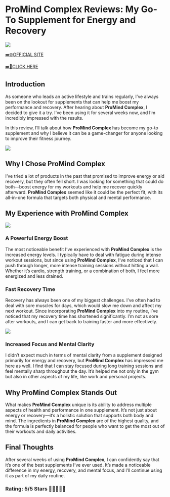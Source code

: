 # **ProMind Complex Reviews**: My Go-To Supplement for Energy and Recovery

[![](https://static.vecteezy.com/system/resources/thumbnails/019/896/014/small/buy-now-gradient-button-with-cart-symbol-buy-now-illustration-png.png)](https://edetoop.top/lander/sugarpreland-1/promind.html) 

[➡️🌐OFFICIAL SITE](https://edetoop.top/lander/sugarpreland-1/promind.html) 

[➡️🔗CLICK HERE](https://edetoop.top/lander/sugarpreland-1/promind.html) 


## Introduction

As someone who leads an active lifestyle and trains regularly, I’ve always been on the lookout for supplements that can help me boost my performance and recovery. After hearing about **ProMind Complex**, I decided to give it a try. I’ve been using it for several weeks now, and I’m incredibly impressed with the results.

In this review, I’ll talk about how **ProMind Complex** has become my go-to supplement and why I believe it can be a game-changer for anyone looking to improve their fitness journey.

[![](https://wallpapers.com/images/hd/red-order-now-button-udg4jcj4arvn8b0n-2.png)](https://edetoop.top/lander/sugarpreland-1/promind.html)  

## Why I Chose **ProMind Complex**

I’ve tried a lot of products in the past that promised to improve energy or aid recovery, but they often fell short. I was looking for something that could do both—boost energy for my workouts and help me recover quickly afterward. **ProMind Complex** seemed like it could be the perfect fit, with its all-in-one formula that targets both physical and mental performance.

## My Experience with **ProMind Complex**

[![](https://static.vecteezy.com/system/resources/thumbnails/019/896/014/small/buy-now-gradient-button-with-cart-symbol-buy-now-illustration-png.png)](https://edetoop.top/lander/sugarpreland-1/promind.html)

### A Powerful Energy Boost

The most noticeable benefit I’ve experienced with **ProMind Complex** is the increased energy levels. I typically have to deal with fatigue during intense workout sessions, but since using **ProMind Complex**, I’ve noticed that I can push through longer, more intense training sessions without hitting a wall. Whether it’s cardio, strength training, or a combination of both, I feel more energized and less drained.

### Fast Recovery Time

Recovery has always been one of my biggest challenges. I’ve often had to deal with sore muscles for days, which would slow me down and affect my next workout. Since incorporating **ProMind Complex** into my routine, I’ve noticed that my recovery time has shortened significantly. I’m not as sore after workouts, and I can get back to training faster and more effectively.

[![](https://wallpapers.com/images/hd/red-order-now-button-udg4jcj4arvn8b0n-2.png)](https://edetoop.top/lander/sugarpreland-1/promind.html)  

### Increased Focus and Mental Clarity

I didn’t expect much in terms of mental clarity from a supplement designed primarily for energy and recovery, but **ProMind Complex** has impressed me here as well. I find that I can stay focused during long training sessions and feel mentally sharp throughout the day. It’s helped me not only in the gym but also in other aspects of my life, like work and personal projects.

## Why **ProMind Complex** Stands Out

What makes **ProMind Complex** unique is its ability to address multiple aspects of health and performance in one supplement. It’s not just about energy or recovery—it’s a holistic solution that supports both body and mind. The ingredients in **ProMind Complex** are of the highest quality, and the formula is perfectly balanced for people who want to get the most out of their workouts and daily activities.

## Final Thoughts

After several weeks of using **ProMind Complex**, I can confidently say that it’s one of the best supplements I’ve ever used. It’s made a noticeable difference in my energy, recovery, and mental focus, and I’ll continue using it as part of my daily routine.

### Rating: 5/5 Stars 🌟🌟🌟🌟🌟
